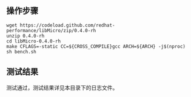 ##  操作步骤

```
wget https://codeload.github.com/redhat-performance/libMicro/zip/0.4.0-rh
unzip 0.4.0-rh
cd libMicro-0.4.0-rh
make CFLAGS=-static CC=${CROSS_COMPILE}gcc ARCH=${ARCH} -j$(nproc)
sh bench.sh
```



##  测试结果

测试通过，测试结果详见本目录下的日志文件。

